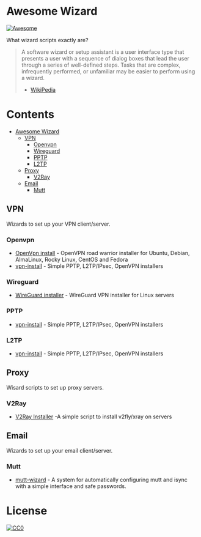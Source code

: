# Awesome Wizard

[![Awesome](https://cdn.rawgit.com/sindresorhus/awesome/d7305f38d29fed78fa85652e3a63e154dd8e8829/media/badge.svg)](https://github.com/sindresorhus/awesome)

What wizard scripts exactly are?
> A software wizard or setup assistant is a user interface type that presents a user with a sequence of dialog boxes that lead the user through a series of well-defined steps. Tasks that are complex, infrequently performed, or unfamiliar may be easier to perform using a wizard. 
> - [WikiPedia](https://en.wikipedia.org/wiki/Wizard_(software))

# Contents

- [Awesome Wizard](#awesome-wizard)
  - [VPN](#vpn)
    - [Openvpn](#openvpn)
    - [Wireguard](#wireguard)
    - [PPTP](#pptp)
    - [L2TP](#l2tp)
  - [Proxy](#proxy)
    - [V2Ray](#v2ray)
  - [Email](#email)
    - [Mutt](#mutt)

## VPN

Wizards to set up your VPN client/server.

### Openvpn

- [OpenVpn install](https://github.com/Nyr/openvpn-install) - OpenVPN road warrior installer for Ubuntu, Debian, AlmaLinux, Rocky Linux, CentOS and Fedora 
- [vpn-install](https://github.com/bedefaced/vpn-install) - Simple PPTP, L2TP/IPsec, OpenVPN installers 

### Wireguard

- [WireGuard installer](https://github.com/angristan/wireguard-install) - WireGuard VPN installer for Linux servers 

### PPTP

- [vpn-install](https://github.com/bedefaced/vpn-install) - Simple PPTP, L2TP/IPsec, OpenVPN installers 

### L2TP

- [vpn-install](https://github.com/bedefaced/vpn-install) - Simple PPTP, L2TP/IPsec, OpenVPN installers

## Proxy

Wisard scripts to set up proxy servers.

### V2Ray

- [V2Ray Installer](https://github.com/HirbodBehnam/V2Ray-Installer) -A simple script to install v2fly/xray on servers 

## Email

Wizards to set up your email client/server.

### Mutt

- [mutt-wizard](https://github.com/LukeSmithxyz/mutt-wizard) - A system for automatically configuring mutt and isync with a simple interface and safe passwords.

# License

[![CC0](http://mirrors.creativecommons.org/presskit/buttons/88x31/svg/cc-zero.svg)](https://creativecommons.org/publicdomain/zero/1.0)
